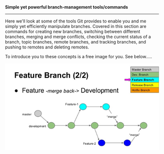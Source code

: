 **Simple yet powerful branch-management tools/commands**

---

Here we'll look at some of the tools Git provides to enable you and me simply yet efficiently manipulate branches. Covered in this section are commands for creating new branches, switching between different branches, merging and merge conflicts, checking the current status of a branch, topic branches, remote branches, and tracking branches, and pushing to remotes and deleting remotes.

To introduce you to these concepts is a free image for you. See below.....





![](/assets/git-branch-management.jpg)

